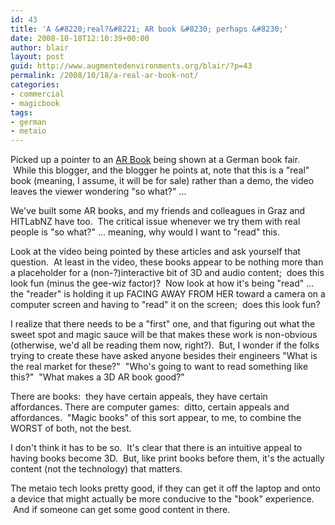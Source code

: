 ```yaml
---
id: 43
title: 'A &#8220;real?&#8221; AR book &#8230; perhaps &#8230;'
date: 2008-10-18T12:10:39+00:00
author: blair
layout: post
guid: http://www.augmentedenvironments.org/blair/?p=43
permalink: /2008/10/18/a-real-ar-book-not/
categories:
- commercial
- magicbook
tags:
- german
- metaio
---
```


Picked up a pointer to an [AR Book](http://mark-logan.blogspot.com/2008/10/augmented-reality-pop-up-books.html) being shown at a German book fair.  While this blogger, and the blogger he points at, note that this is a "real" book (meaning, I assume, it will be for sale) rather than a demo, the video leaves the viewer wondering "so what?" ...

We've built some AR books, and my friends and colleagues in Graz and HITLabNZ have too.  The critical issue whenever we try them with real people is "so what?" ... meaning, why would I want to "read" this.

Look at the video being pointed by these articles and ask yourself that question.  At least in the video, these books appear to be nothing more than a placeholder for a (non-?)interactive bit of 3D and audio content;  does this look fun (minus the gee-wiz factor)?  Now look at how it's being "read" ... the "reader" is holding it up FACING AWAY FROM HER toward a camera on a computer screen and having to "read" it on the screen;  does this look fun?

I realize that there needs to be a "first" one, and that figuring out what the sweet spot and magic sauce will be that makes these work is non-obvious (otherwise, we'd all be reading them now, right?).  But, I wonder if the folks trying to create these have asked anyone besides their engineers "What is the real market for these?"  "Who's going to want to read something like this?"  "What makes a 3D AR book good?" 

There are books:  they have certain appeals, they have certain affordances. There are computer games:  ditto, certain appeals and affordances.  "Magic books" of this sort appear, to me, to combine the WORST of both, not the best.

I don't think it has to be so.  It's clear that there is an intuitive appeal to having books become 3D.  But, like print books before them, it's the actually content (not the technology) that matters.

The metaio tech looks pretty good, if they can get it off the laptop and onto a device that might actually be more conducive to the "book" experience.  And if someone can get some good content in there.
